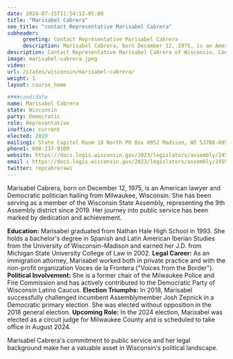 ```yaml
---
date: 2024-07-15T11:54:12-05:00
title: "Marisabel Cabrera"
seo_title: "contact Representative Marisabel Cabrera"
subheader:
     greeting: Contact Representative Marisabel Cabrera
     description: Marisabel Cabrera, born December 12, 1975, is an American politician affiliated with the Democratic Party. She is a member of the Wisconsin State Assembly, representing District 9. She assumed office in 2019.
description: Contact Representative Marisabel Cabrera of Wisconsin. Contact information for Marisabel Cabrera includes email address, phone number, and mailing address.
image: marisabel-cabrera.jpeg
video:
url: /states/wisconsin/marisabel-cabrera/
weight: 1
layout: course_home

####candidate
name: Marisabel Cabrera
state: Wisconsin
party: Democratic
role: Representative
inoffice: current
elected: 2019
mailing1: State Capitol Room 18 North PO Box 8952 Madison, WI 53708-8952
phone1: 608-237-9109
website: https://docs.legis.wisconsin.gov/2023/legislators/assembly/2455/
email : https://docs.legis.wisconsin.gov/2023/legislators/assembly/2455/
twitter: repcabrerawi
---
```

Marisabel Cabrera, born on December 12, 1975, is an American lawyer and Democratic politician hailing from Milwaukee, Wisconsin. She has been serving as a member of the Wisconsin State Assembly, representing the 9th Assembly district since 2019. Her journey into public service has been marked by dedication and achievement.

**Education:** Marisabel graduated from Nathan Hale High School in 1993. She holds a bachelor's degree in Spanish and Latin American Iberian Studies from the University of Wisconsin–Madison and earned her J.D. from Michigan State University College of Law in 2002.
**Legal Career:** As an immigration attorney, Marisabel worked both in private practice and with the non-profit organization Voces de la Frontera ("Voices from the Border").
**Political Involvement:** She is a former chair of the Milwaukee Police and Fire Commission and has actively contributed to the Democratic Party of Wisconsin Latino Caucus.
**Election Triumphs:** In 2018, Marisabel successfully challenged incumbent Assemblymember Josh Zepnick in a Democratic primary election. She was elected without opposition in the 2018 general election.
**Upcoming Role:** In the 2024 election, Marisabel was elected as a circuit judge for Milwaukee County and is scheduled to take office in August 2024.

Marisabel Cabrera's commitment to public service and her legal background make her a valuable asset in Wisconsin's political landscape.

